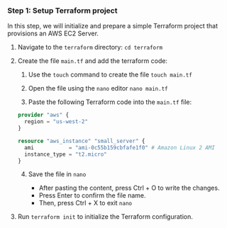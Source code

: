 ### Step 1: Setup Terraform project

In this step, we will initialize and prepare a simple Terraform project that provisions an AWS EC2 Server.

1. Navigate to the `terraform` directory: `cd terraform`

2. Create the file `main.tf` and add the terraform code:

    1. Use the `touch` command to create the file `touch main.tf`

    2. Open the file using the `nano` editor `nano main.tf`

    3. Paste the following Terraform code into the `main.tf` file:

    ```terraform
    provider "aws" {
      region = "us-west-2"
    }

    resource "aws_instance" "small_server" {
      ami           = "ami-0c55b159cbfafe1f0" # Amazon Linux 2 AMI
      instance_type = "t2.micro"
    }
    ```

    4. Save the file in `nano`

        - After pasting the content, press Ctrl + O to write the changes.
        - Press Enter to confirm the file name.
        - Then, press Ctrl + X to exit `nano`


3. Run `terraform init` to initialize the Terraform configuration.